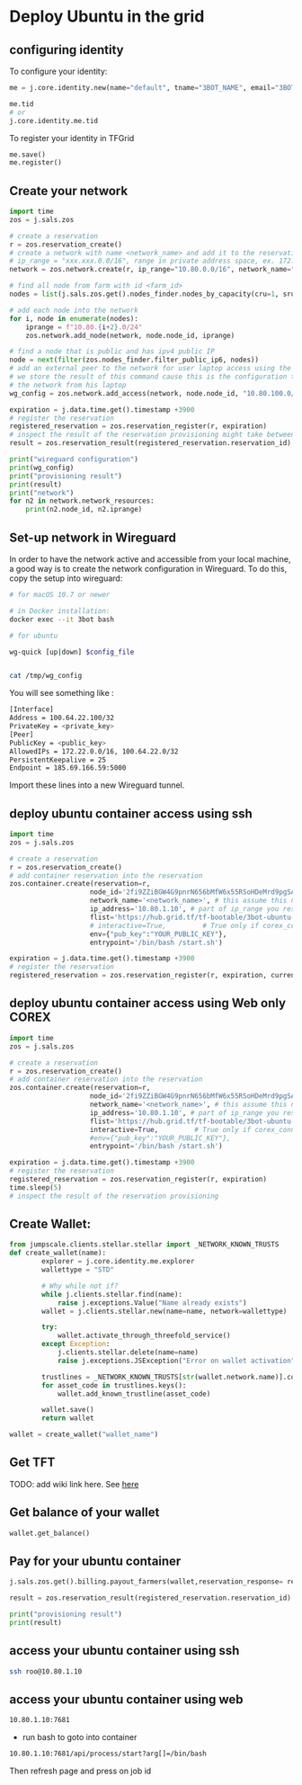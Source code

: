 # Deploy Ubuntu in the grid

## configuring identity

To configure your identity:

```python
me = j.core.identity.new(name="default", tname="3BOT_NAME", email="3BOT_EMAIL", words="3BOT_WORDS")

me.tid
# or
j.core.identity.me.tid
```
To register your identity in TFGrid
```python
me.save()
me.register()
```

## Create your network
```python
import time
zos = j.sals.zos

# create a reservation
r = zos.reservation_create()
# create a network with name <network_name> and add it to the reservation
# ip_range = "xxx.xxx.0.0/16", range in private address space, ex. 172.24.0.0/16
network = zos.network.create(r, ip_range="10.80.0.0/16", network_name="<network_name>")

# find all node from farm with id <farm_id>
nodes = list(j.sals.zos.get().nodes_finder.nodes_by_capacity(cru=1, sru=10, mru=2, hru=5, currency="TFT"))

# add each node into the network
for i, node in enumerate(nodes):
    iprange = f"10.80.{i+2}.0/24"
    zos.network.add_node(network, node.node_id, iprange)

# find a node that is public and has ipv4 public IP
node = next(filter(zos.nodes_finder.filter_public_ip6, nodes))
# add an external peer to the network for user laptop access using the public node as entrypoint
# we store the result of this command cause this is the configuration the user has to use to connect to
# the network from his laptop
wg_config = zos.network.add_access(network, node.node_id, "10.80.100.0/24", ipv4=False)

expiration = j.data.time.get().timestamp +3900
# register the reservation
registered_reservation = zos.reservation_register(r, expiration)
# inspect the result of the reservation provisioning might take between 1 to 2 mins before the result is reported, otherwise will return empty list
result = zos.reservation_result(registered_reservation.reservation_id)

print("wireguard configuration")
print(wg_config)
print("provisioning result")
print(result)
print("network")
for n2 in network.network_resources:
    print(n2.node_id, n2.iprange)
```

## Set-up network in Wireguard
In order to have the network active and accessible from your local machine, a good way is to create the network configuration in Wireguard.
To do this, copy the setup into wireguard:
```bash
# for macOS 10.7 or newer

# in Docker installation:
docker exec --it 3bot bash

# for ubuntu

wg-quick [up|down] $config_file


cat /tmp/wg_config

```
You will see something like :
```bash
[Interface]
Address = 100.64.22.100/32
PrivateKey = <private_key>
[Peer]
PublicKey = <public_key>
AllowedIPs = 172.22.0.0/16, 100.64.22.0/32
PersistentKeepalive = 25
Endpoint = 185.69.166.59:5000
```
Import these lines into a new Wireguard tunnel.


## deploy ubuntu container access using ssh

```python
import time
zos = j.sals.zos

# create a reservation
r = zos.reservation_create()
# add container reservation into the reservation
zos.container.create(reservation=r,
                    node_id='2fi9ZZiBGW4G9pnrN656bMfW6x55RSoHDeMrd9pgSA8T', # one of the node_id that is part of the network
                    network_name='<network_name>', # this assume this network is already provisioned on the node
                    ip_address='10.80.1.10', # part of ip_range you reserved for your network xxx.xxx.1.10
                    flist='https://hub.grid.tf/tf-bootable/3bot-ubuntu-20.04.flist', # flist of the container you want to install
                    # interactive=True,         # True only if corex_connect required, default false
                    env={"pub_key":"YOUR_PUBLIC_KEY"},                   # field for parameters like config
                    entrypoint='/bin/bash /start.sh')

expiration = j.data.time.get().timestamp +3900
# register the reservation
registered_reservation = zos.reservation_register(r, expiration, currencies=["TFT"])
```
## deploy ubuntu container access using Web only COREX

```python
import time
zos = j.sals.zos

# create a reservation
r = zos.reservation_create()
# add container reservation into the reservation
zos.container.create(reservation=r,
                    node_id='2fi9ZZiBGW4G9pnrN656bMfW6x55RSoHDeMrd9pgSA8T', # one of the node_id that is part of the network
                    network_name='<network_name>', # this assume this network is already provisioned on the node
                    ip_address='10.80.1.10', # part of ip_range you reserved for your network xxx.xxx.1.10
                    flist='https://hub.grid.tf/tf-bootable/3bot-ubuntu-20.04.flist', # flist of the container you want to install
                    interactive=True,         # True only if corex_connect required, default false
                    #env={"pub_key":"YOUR_PUBLIC_KEY"},                   # field for parameters like config
                    entrypoint='/bin/bash /start.sh')

expiration = j.data.time.get().timestamp +3900
# register the reservation
registered_reservation = zos.reservation_register(r, expiration)
time.sleep(5)
# inspect the result of the reservation provisioning
```

## Create Wallet:
```python
from jumpscale.clients.stellar.stellar import _NETWORK_KNOWN_TRUSTS
def create_wallet(name):
        explorer = j.core.identity.me.explorer
        wallettype = "STD"

        # Why while not if?
        while j.clients.stellar.find(name):
            raise j.exceptions.Value("Name already exists")
        wallet = j.clients.stellar.new(name=name, network=wallettype)

        try:
            wallet.activate_through_threefold_service()
        except Exception:
            j.clients.stellar.delete(name=name)
            raise j.exceptions.JSException("Error on wallet activation")

        trustlines = _NETWORK_KNOWN_TRUSTS[str(wallet.network.name)].copy()
        for asset_code in trustlines.keys():
            wallet.add_known_trustline(asset_code)

        wallet.save()
        return wallet

wallet = create_wallet("wallet_name")
```
## Get TFT

TODO: add wiki link here.
See [here](https://github.com/threefoldtech/js-sdk/blob/development/docs/wiki/tutorials/add_funds_to_wallet.md)

## Get balance of your wallet
```python
wallet.get_balance()
```
## Pay for your ubuntu container
```python
j.sals.zos.get().billing.payout_farmers(wallet,reservation_response= registered_reservation)

result = zos.reservation_result(registered_reservation.reservation_id)

print("provisioning result")
print(result)
```

## access your ubuntu container using ssh

```bash
ssh roo@10.80.1.10
```

## access your ubuntu container using web

```bash
10.80.1.10:7681
```
- run bash  to goto into container
```bash
10.80.1.10:7681/api/process/start?arg[]=/bin/bash
```
Then refresh page and press on job id
